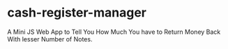 # cash-register-manager 

A Mini JS Web App to Tell You How Much You have to Return Money Back With lesser Number of Notes.

